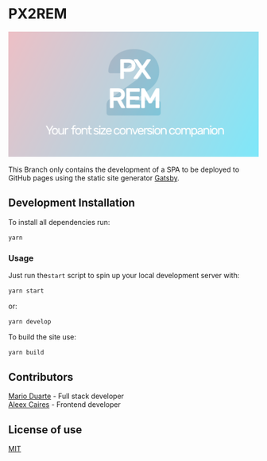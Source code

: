 # PX2REM

![PX2Rem](https://raw.githubusercontent.com/Mario-Duarte/PX2Rem/8460fe0727029b91a30bef5f29970a9b06d690a3/src/images/px2rem_social.png)

This Branch only contains the development of a SPA to be deployed to GitHub pages using the static site generator [Gatsby](https://www.gatsbyjs.com/docs/?utm_source=starter&utm_medium=start-page&utm_campaign=minimal-starter).

## Development Installation

To install all dependencies run:

```bash
yarn
```

### Usage

Just run the`start` script to spin up your local development server with:

```bash
yarn start
```
or:
```bash
yarn develop
```

To build the site use:

```bash
yarn build
```

## Contributors
[Mario Duarte](https://github.com/Mario-Duarte) - Full stack developer </br>
[Aleex Caires](https://github.com/AleexCaires) - Frontend developer

## License of use

[MIT](/LICENSE.md)